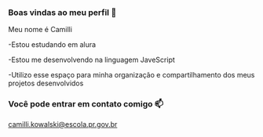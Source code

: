 ### Boas vindas ao meu perfil 🖤

Meu nome é Camilli

-Estou estudando em alura

-Estou me desenvolvendo na linguagem JaveScript

-Utilizo esse espaço para minha organização e compartilhamento dos meus projetos desenvolvidos

### Você pode entrar em contato comigo 📫

camilli.kowalski@escola.pr.gov.br

